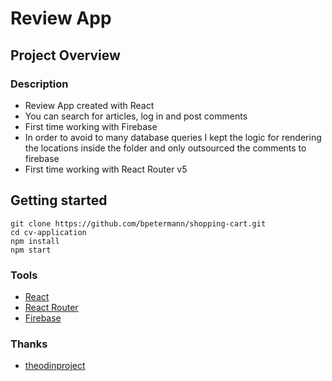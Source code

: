# Review App

## Project Overview

### Description
- Review App created with React
- You can search for articles, log in and post comments
- First time working with Firebase
- In order to avoid to many database queries I kept the logic for rendering the locations inside the folder and only outsourced the comments to firebase
- First time working with React Router v5

## Getting started

```
git clone https://github.com/bpetermann/shopping-cart.git
cd cv-application
npm install
npm start
```

### Tools
- [React](https://reactjs.org/)
- [React Router](https://reactrouter.com/)
- [Firebase](https://firebase.google.com/)

### Thanks
- [theodinproject](https://www.theodinproject.com)<br>
